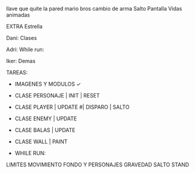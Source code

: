 llave que quite la pared
mario bros
cambio de arma
Salto
Pantalla
Vidas animadas




EXTRA
Estrella




Dani:
Clases

Adri:
While run:

Iker:
Demas



TAREAS:
- IMAGENES Y MODULOS ✓
- CLASE PERSONAJE
    | INIT
    | RESET
- CLASE PLAYER
    | UPDATE
    #| DISPARO
    | SALTO

- CLASE ENEMY
    | UPDATE

- CLASE BALAS
    | UPDATE
- CLASE WALL
    | PAINT

  
- WHILE RUN:






LIMITES
MOVIMIENTO FONDO Y PERSONAJES
GRAVEDAD
SALTO
STAND













  
